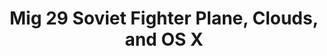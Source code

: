 ---
inv_num: 2016-033
add_credit:
url: 2016-033-mig-29-soviet-fighter-plane-clouds-and-os-x
title: Mig 29 Soviet Fighter Plane, Clouds, and OS X
year: '2016'
display_year: '2016'
medium: Mig 29 Soviet Fighter Plane and Clouds (2005) Nintendo Entertainment System
  .nes Roms, Macmini running OS X, Nintendo emulator (Open Emu), variable multi-channel
  presentation
dims: Dimensions variable
pitch:
ps:
live_url:
youtube:
related_code:
subheading:
download:
commission:
related:
layout: things-i-made
---